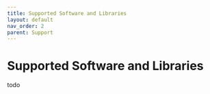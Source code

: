 ```yaml
---
title: Supported Software and Libraries
layout: default
nav_order: 2
parent: Support
---
```


# Supported Software and Libraries

todo
